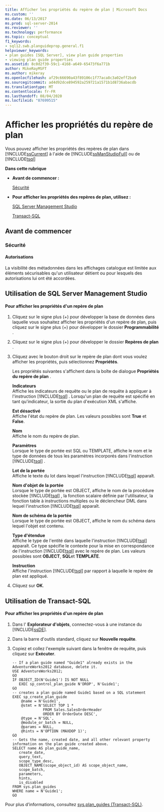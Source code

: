 ```yaml
---
title: Afficher les propriétés du repère de plan | Microsoft Docs
ms.custom: ''
ms.date: 06/13/2017
ms.prod: sql-server-2014
ms.reviewer: ''
ms.technology: performance
ms.topic: conceptual
f1_keywords:
- sql12.swb.planguideprop.general.f1
helpviewer_keywords:
- plan guides [SQL Server], view plan guide properties
- viewing plan guide properties
ms.assetid: 8c0d2f39-59c1-4168-a649-65473f6a771b
author: MikeRayMSFT
ms.author: mikeray
ms.openlocfilehash: af29c66690a43f89106c1f77aca8c3a02eff2ba9
ms.sourcegitcommit: ad4d92dce894592a259721a1571b1d8736abacdb
ms.translationtype: MT
ms.contentlocale: fr-FR
ms.lasthandoff: 08/04/2020
ms.locfileid: "87699515"
---
```

# <a name="view-plan-guide-properties"></a>Afficher les propriétés du repère de plan
  Vous pouvez afficher les propriétés des repères de plan dans [!INCLUDE[ssCurrent](../../includes/sscurrent-md.md)] à l'aide de [!INCLUDE[ssManStudioFull](../../includes/ssmanstudiofull-md.md)] ou de [!INCLUDE[tsql](../../includes/tsql-md.md)]  
  
 **Dans cette rubrique**  
  
-   **Avant de commencer :**  
  
     [Sécurité](#Security)  
  
-   **Pour afficher les propriétés des repères de plan, utilisez :**  
  
     [SQL Server Management Studio](#SSMSProcedure)  
  
     [Transact-SQL](#TsqlProcedure)  
  
##  <a name="before-you-begin"></a><a name="BeforeYouBegin"></a> Avant de commencer  
  
###  <a name="security"></a><a name="Security"></a> Sécurité  
  
####  <a name="permissions"></a><a name="Permissions"></a> Autorisations  
 La visibilité des métadonnées dans les affichages catalogue est limitée aux éléments sécurisables qu'un utilisateur détient ou pour lesquels des autorisations lui ont été accordées.  
  
##  <a name="using-sql-server-management-studio"></a><a name="SSMSProcedure"></a> Utilisation de SQL Server Management Studio  
  
#### <a name="to-view-the-properties-of-a-plan-guide"></a>Pour afficher les propriétés d'un repère de plan  
  
1.  Cliquez sur le signe plus (+) pour développer la base de données dans laquelle vous souhaitez afficher les propriétés d'un repère de plan, puis cliquez sur le signe plus (+) pour développer le dossier **Programmabilité** .  
  
2.  Cliquez sur le signe plus (+) pour développer le dossier **Repères de plan** .  
  
3.  Cliquez avec le bouton droit sur le repère de plan dont vous voulez afficher les propriétés, puis sélectionnez **Propriétés**.  
  
     Les propriétés suivantes s'affichent dans la boîte de dialogue **Propriétés du repère de plan** .  
  
     **Indicateurs**  
     Affiche les indicateurs de requête ou le plan de requête à appliquer à l'instruction [!INCLUDE[tsql](../../includes/tsql-md.md)] . Lorsqu'un plan de requête est spécifié en tant qu'indicateur, la sortie du plan d'exécution XML s'affiche.  
  
     **Est désactivé**  
     Affiche l'état du repère de plan. Les valeurs possibles sont **True** et **False**.  
  
     **Nom**  
     Affiche le nom du repère de plan.  
  
     **Paramètres**  
     Lorsque le type de portée est SQL ou TEMPLATE, affiche le nom et le type de données de tous les paramètres incorporés dans l'instruction [!INCLUDE[tsql](../../includes/tsql-md.md)] .  
  
     **Lot de la portée**  
     Affiche le texte du lot dans lequel l'instruction [!INCLUDE[tsql](../../includes/tsql-md.md)] apparaît.  
  
     **Nom d'objet de la portée**  
     Lorsque le type de portée est OBJECT, affiche le nom de la procédure stockée [!INCLUDE[tsql](../../includes/tsql-md.md)] , la fonction scalaire définie par l'utilisateur, la fonction table à instructions multiples ou le déclencheur DML dans lequel l'instruction [!INCLUDE[tsql](../../includes/tsql-md.md)] apparaît.  
  
     **Nom de schéma de la portée**  
     Lorsque le type de portée est OBJECT, affiche le nom du schéma dans lequel l'objet est contenu.  
  
     **Type d'étendue**  
     Affiche le type de l'entité dans laquelle l'instruction [!INCLUDE[tsql](../../includes/tsql-md.md)] apparaît. Ce type spécifie le contexte pour la mise en correspondance de l'instruction [!INCLUDE[tsql](../../includes/tsql-md.md)] avec le repère de plan. Les valeurs possibles sont **OBJECT**, **SQL**et **TEMPLATE**.  
  
     **Instruction**  
     Affiche l'instruction [!INCLUDE[tsql](../../includes/tsql-md.md)] par rapport à laquelle le repère de plan est appliqué.  
  
4.  Cliquez sur **OK**.  
  
##  <a name="using-transact-sql"></a><a name="TsqlProcedure"></a> Utilisation de Transact-SQL  
  
#### <a name="to-view-the-properties-of-a-plan-guide"></a>Pour afficher les propriétés d'un repère de plan  
  
1.  Dans l' **Explorateur d'objets**, connectez-vous à une instance du [!INCLUDE[ssDE](../../includes/ssde-md.md)].  
  
2.  Dans la barre d'outils standard, cliquez sur **Nouvelle requête**.  
  
3.  Copiez et collez l'exemple suivant dans la fenêtre de requête, puis cliquez sur **Exécuter**.  
  
    ```  
    -- If a plan guide named "Guide1" already exists in the AdventureWorks2012 database, delete it.  
    USE AdventureWorks2012;  
    GO  
    IF OBJECT_ID(N'Guide1') IS NOT NULL  
       EXEC sp_control_plan_guide N'DROP', N'Guide1';  
    GO  
    -- creates a plan guide named Guide1 based on a SQL statement  
    EXEC sp_create_plan_guide   
        @name = N'Guide1',   
        @stmt = N'SELECT TOP 1 *   
                  FROM Sales.SalesOrderHeader   
                  ORDER BY OrderDate DESC',   
        @type = N'SQL',  
        @module_or_batch = NULL,   
        @params = NULL,   
        @hints = N'OPTION (MAXDOP 1)';  
    GO  
    -- Gets the name, created date, and all other relevant property information on the plan guide created above.   
    SELECT name AS plan_guide_name,  
       create_date,  
       query_text,  
       scope_type_desc,  
       OBJECT_NAME(scope_object_id) AS scope_object_name,  
       scope_batch,  
       parameters,  
       hints,  
       is_disabled  
    FROM sys.plan_guides  
    WHERE name = N'Guide1';  
    GO  
    ```  
  
 Pour plus d’informations, consultez [sys.plan_guides &#40;Transact-SQL&#41;](/sql/relational-databases/system-catalog-views/sys-plan-guides-transact-sql).  
  
  
